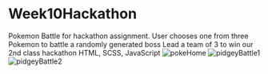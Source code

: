 # Week10Hackathon
Pokemon Battle for hackathon assignment.  User chooses one from three Pokemon to battle a randomly generated boss
Lead a team of 3 to win our 2nd class hackathon
HTML, SCSS, JavaScript
![pokeHome](https://user-images.githubusercontent.com/67039478/192120837-570490be-a644-4414-a094-807ef863f31b.png)
![pidgeyBattle1](https://user-images.githubusercontent.com/67039478/192120853-a5e5d345-770e-4632-a132-ee5c6b6f318f.png)
![pidgeyBattle2](https://user-images.githubusercontent.com/67039478/192120856-562c8403-d094-43bc-89f9-021b52afdc98.png)

